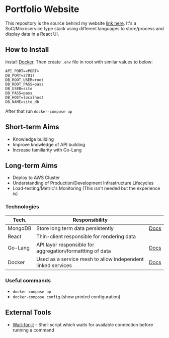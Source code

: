 # Portfolio Website
This repository is the source behind my website [link here](https://www.test.test). It's a SoC/Microservice type stack
using different languages to store/process and display data in a React UI.

## How to Install

Install [Docker](https://www.docker.com/products/docker-desktop). Then create `.env` file in root with similar values to below:
```
API_PORT=<PORT>
DB_PORT=27017
DB_ROOT_USER=root
DB_ROOT_PASS=pass
DB_USER=site
DB_PASS=pass
DB_HOST=localhost
DB_NAME=site_db
```

After that run `docker-compose up`

## Short-term Aims
* Knowledge building
* Improve knowledge of API building
* Increase familiarity with Go-Lang


## Long-term Aims
* Deploy to AWS Cluster
* Understanding of Production/Development Infrastructure Lifecycles
* Load-testing/Metric's Monitoring (This isn't needed but the experience is)

### Technologies

| Tech.         | Responsibility                                                       |                        |
|---------------|----------------------------------------------------------------------|------------------------|
| MongoDB       | Store long term data persistently                                    | [Docs](docs/MONGO.md)  |
| React         | Thin-client responsible for rendering data                           |                        |
| Go-Lang       | API layer responsible for aggregation/formattting of data            | [Docs](docs/GO.md)     |
| Docker        | Used as a service mesh to allow independent linked services          | [Docs](docs/DOCKER.md) |


### Useful commands
* `docker-compose up`
* `docker-compose config` (show printed configuration)


## External Tools
* [Wait-for-it](https://github.com/vishnubob/wait-for-it) - Shell script which waits for available connection before
running a command